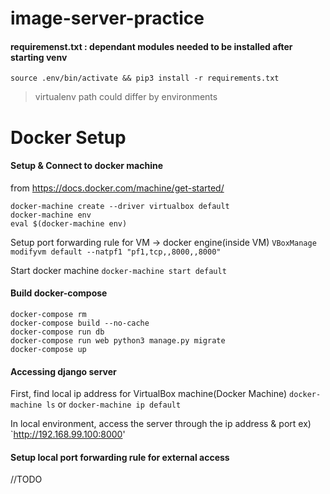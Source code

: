 # image-server-practice

#### requiremenst.txt : dependant modules needed to be installed after starting venv
`source .env/bin/activate && pip3 install -r requirements.txt`

> virtualenv path could differ by environments

# Docker Setup

#### Setup & Connect to docker machine 

from https://docs.docker.com/machine/get-started/
```
docker-machine create --driver virtualbox default
docker-machine env
eval $(docker-machine env)
```

Setup port forwarding rule for VM -> docker engine(inside VM)
`VBoxManage modifyvm default --natpf1 "pf1,tcp,,8000,,8000"`

Start docker machine
`docker-machine start default`

#### Build docker-compose
```
docker-compose rm
docker-compose build --no-cache
docker-compose run db
docker-compose run web python3 manage.py migrate
docker-compose up
```

#### Accessing django server

First, find local ip address for VirtualBox machine(Docker Machine)
`docker-machine ls`
or
`docker-machine ip default`

In local environment, access the server through the ip address & port
ex)
`http://192.168.99.100:8000'

#### Setup local port forwarding rule for external access

//TODO